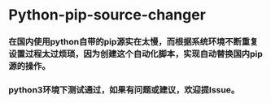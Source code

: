 # Python-pip-source-changer   

### 在国内使用python自带的pip源实在太慢，而根据系统环境不断重复设置过程太过烦琐，因为创建这个自动化脚本，实现自动替换国内pip源的操作。

### python3环境下测试通过，如果有问题或建议，欢迎提Issue。

